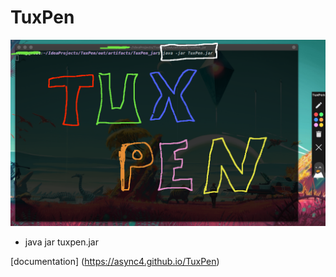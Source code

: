 # TuxPen

![DEMO](https://raw.githubusercontent.com/async4/TuxPen/master/demo.png?token=AMU73AZWPH53PPM6FCLXDN26TSHYO)

* java jar tuxpen.jar

[documentation] (https://async4.github.io/TuxPen)
